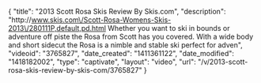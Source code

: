 {
    "title": "2013 Scott Rosa Skis Review By Skis.com",
    "description": "http:\/\/www.skis.com\/Scott-Rosa-Womens-Skis-2013\/280111P,default,pd.html  Whether you want to ski in bounds or adventure off piste the Rosa from Scott has you covered. With a wide body and short sidecut the Rosa is a nimble and stable ski perfect for adven",
    "videoid": "3765827",
    "date_created": "1411361122",
    "date_modified": "1418182002",
    "type": "captivate",
    "layout": "video",
    "url": "\/v\/2013-scott-rosa-skis-review-by-skis-com\/3765827"
}